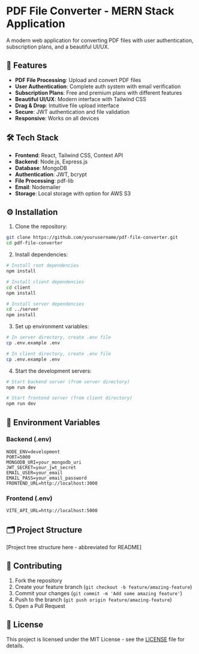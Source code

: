 # PDF File Converter - MERN Stack Application

A modern web application for converting PDF files with user authentication, subscription plans, and a beautiful UI/UX.

## 🚀 Features

- **PDF File Processing**: Upload and convert PDF files
- **User Authentication**: Complete auth system with email verification
- **Subscription Plans**: Free and premium plans with different features
- **Beautiful UI/UX**: Modern interface with Tailwind CSS
- **Drag & Drop**: Intuitive file upload interface
- **Secure**: JWT authentication and file validation
- **Responsive**: Works on all devices

## 🛠️ Tech Stack

- **Frontend**: React, Tailwind CSS, Context API
- **Backend**: Node.js, Express.js
- **Database**: MongoDB
- **Authentication**: JWT, bcrypt
- **File Processing**: pdf-lib
- **Email**: Nodemailer
- **Storage**: Local storage with option for AWS S3

## ⚙️ Installation

1. Clone the repository:
```bash
git clone https://github.com/yourusername/pdf-file-converter.git
cd pdf-file-converter
```

2. Install dependencies:
```bash
# Install root dependencies
npm install

# Install client dependencies
cd client
npm install

# Install server dependencies
cd ../server
npm install
```

3. Set up environment variables:
```bash
# In server directory, create .env file
cp .env.example .env

# In client directory, create .env file
cp .env.example .env
```

4. Start the development servers:
```bash
# Start backend server (from server directory)
npm run dev

# Start frontend server (from client directory)
npm run dev
```

## 🔐 Environment Variables

### Backend (.env)
```
NODE_ENV=development
PORT=5000
MONGODB_URI=your_mongodb_uri
JWT_SECRET=your_jwt_secret
EMAIL_USER=your_email
EMAIL_PASS=your_email_password
FRONTEND_URL=http://localhost:3000
```

### Frontend (.env)
```
VITE_API_URL=http://localhost:5000
```

## 🗂️ Project Structure

[Project tree structure here - abbreviated for README]

## 🤝 Contributing

1. Fork the repository
2. Create your feature branch (`git checkout -b feature/amazing-feature`)
3. Commit your changes (`git commit -m 'Add some amazing feature'`)
4. Push to the branch (`git push origin feature/amazing-feature`)
5. Open a Pull Request

## 📝 License

This project is licensed under the MIT License - see the [LICENSE](LICENSE) file for details.